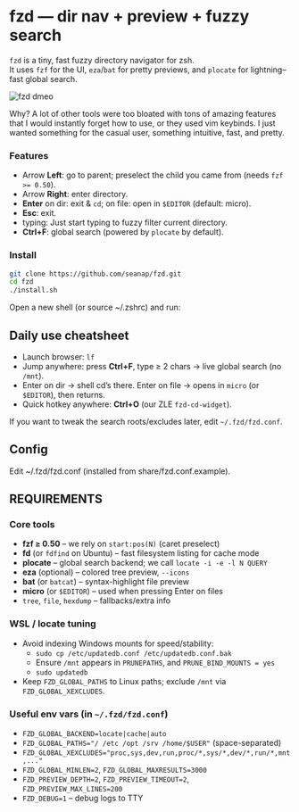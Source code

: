 # fzd — dir nav + preview + fuzzy search

`fzd` is a tiny, fast fuzzy directory navigator for zsh.  
It uses `fzf` for the UI, `eza`/`bat` for pretty previews, and `plocate` for lightning–fast global search.

![fzd dmeo](/share/demo/fzd_demo.gif)


Why? A lot of other tools were too bloated with tons of amazing features that I would instantly forget how to use, or they used vim keybinds. I just wanted something for the casual user, something intuitive, fast, and pretty.

### Features
- Arrow **Left**: go to parent; preselect the child you came from (needs `fzf >= 0.50`).
- Arrow **Right**: enter directory.
- **Enter** on dir: exit & `cd`; on file: open in `$EDITOR` (default: micro).
- **Esc**: exit.
- typing: Just start typing to fuzzy filter current directory.
- **Ctrl+F**: global search (powered by `plocate` by default).

### Install
```bash
git clone https://github.com/seanap/fzd.git
cd fzd
./install.sh
```
Open a new shell (or source ~/.zshrc) and run:

## Daily use cheatsheet

* Launch browser: `lf`
* Jump anywhere: press **Ctrl+F**, type ≥ 2 chars → live global search (no `/mnt`).
* Enter on dir → shell cd’s there.
  Enter on file → opens in `micro` (or `$EDITOR`), then returns.
* Quick hotkey anywhere: **Ctrl+O** (our ZLE `fzd-cd-widget`).

If you want to tweak the search roots/excludes later, edit `~/.fzd/fzd.conf`.

## Config
Edit ~/.fzd/fzd.conf (installed from share/fzd.conf.example).


## REQUIREMENTS

### Core tools
- **fzf ≥ 0.50** – we rely on `start:pos(N)` (caret preselect)
- **fd** (or `fdfind` on Ubuntu) – fast filesystem listing for cache mode
- **plocate** – global search backend; we call `locate -i -e -l N QUERY`
- **eza** (optional) – colored tree preview, `--icons`
- **bat** (or `batcat`) – syntax-highlight file preview
- **micro** (or `$EDITOR`) – used when pressing Enter on files
- `tree`, `file`, `hexdump` – fallbacks/extra info

### WSL / locate tuning
- Avoid indexing Windows mounts for speed/stability:
  - `sudo cp /etc/updatedb.conf /etc/updatedb.conf.bak`
  - Ensure `/mnt` appears in `PRUNEPATHS`, and `PRUNE_BIND_MOUNTS = yes`
  - `sudo updatedb`
- Keep `FZD_GLOBAL_PATHS` to Linux paths; exclude `/mnt` via `FZD_GLOBAL_XEXCLUDES`.

### Useful env vars (in `~/.fzd/fzd.conf`)
- `FZD_GLOBAL_BACKEND=locate|cache|auto`
- `FZD_GLOBAL_PATHS="/ /etc /opt /srv /home/$USER"` (space-separated)
- `FZD_GLOBAL_XEXCLUDES="proc,sys,dev,run,proc/*,sys/*,dev/*,run/*,mnt,..."`
- `FZD_GLOBAL_MINLEN=2`, `FZD_GLOBAL_MAXRESULTS=3000`
- `FZD_PREVIEW_DEPTH=2`, `FZD_PREVIEW_TIMEOUT=2`, `FZD_PREVIEW_MAX_LINES=200`
- `FZD_DEBUG=1` – debug logs to TTY
